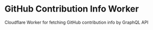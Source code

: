 # GitHub Contribution Info Worker
Cloudflare Worker for fetching GitHub contribution info by GraphQL API
